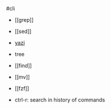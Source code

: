 #cli
- [[grep]]
- [[sed]]
- [yazi](https://github.com/sxyazi/yazi)
- tree
- [[find]]
- [[mv]]
- [[fzf]]

- ctrl-r: search in history of commands